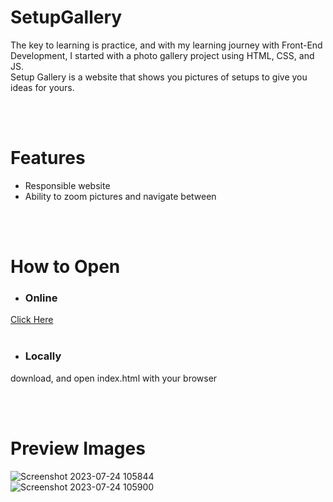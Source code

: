 # SetupGallery
The key to learning is practice, and with my learning journey with Front-End Development, I started with a photo gallery project using HTML, CSS, and JS. <br>
Setup Gallery is a website that shows you pictures of setups to give you ideas for yours.

<br>
<br>

# Features
- Responsible website
- Ability to zoom pictures and navigate between

<br>
<br>

# How to Open
- ### Online
[Click Here](https://akmofficial.github.io/SetupGallery/)
<br>
<br>
- ### Locally
download, and open index.html with your browser

<br>
<br>

# Preview Images
![Screenshot 2023-07-24 105844](https://github.com/AKMofficial/SetupGallery/assets/103380935/1681f70e-46ea-4eca-826f-1612a1ba9463)
<br>
![Screenshot 2023-07-24 105900](https://github.com/AKMofficial/SetupGallery/assets/103380935/dcf1e8a3-60c9-404b-80d8-8682a7111c13)
